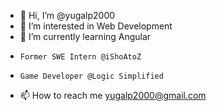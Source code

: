 - 👋 Hi, I’m @yugalp2000
- 👀 I’m interested in Web Development
- 🌱 I’m currently learning Angular
-     Former SWE Intern @iShoAtoZ
-     Game Developer @Logic Simplified
- 📫 How to reach me yugalp2000@gmail.com

<!---
yugalp2000/yugalp2000 is a ✨ special ✨ repository because its `README.md` (this file) appears on your GitHub profile.
You can click the Preview link to take a look at your changes.
--->
